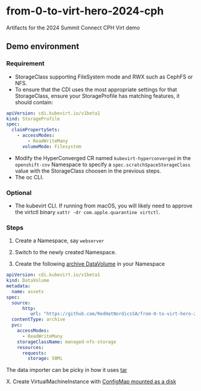 # from-0-to-virt-hero-2024-cph
Artifacts for the 2024 Summit Connect CPH Virt demo


## Demo environment

### Requirement
- StorageClass supporting FileSystem mode and RWX such as CephFS or NFS.
- To ensure that the CDI uses the most appropriate settings for that StorageClass, ensure your StorageProfile has matching features, it should contain:
```yaml
apiVersion: cdi.kubevirt.io/v1beta1
kind: StorageProfile
spec:
  claimPropertySets:
    - accessModes:
        - ReadWriteMany
      volumeMode: Filesystem
```
- Modify the HyperConverged CR named `kubevirt-hyperconverged` in the `openshift-cnv` Namespace to specify a `spec.scratchSpaceStorageClass` value with the StorageClass choosen in the previous steps.
- The oc CLI.

### Optional
- The kubevirt CLI. If running from macOS, you will likely need to approve the virtctl binary `xattr -dr com.apple.quarantine virtctl`.

### Steps

1. Create a Namespace, say `webserver`

2. Switch to the newly created Namespace.

3. Create the following [archive DataVolume](https://github.com/kubevirt/containerized-data-importer/blob/main/doc/datavolumes.md#content-type) in your Namespace
```yaml
apiVersion: cdi.kubevirt.io/v1beta1
kind: DataVolume
metadata:
  name: assets
spec:
  source:
      http:
         url: "https://github.com/RedHatNordicsSA/from-0-to-virt-hero-2024-assets/raw/refs/heads/main/pdf.tar"
  contentType: archive
  pvc:
    accessModes:
      - ReadWriteMany
    storageClassName: managed-nfs-storage
    resources:
      requests:
        storage: 50Mi
```
The data importer can be picky in how it uses [tar](https://github.com/kubevirt/containerized-data-importer/blob/7b330eb75575bfcf06644e0b274547de0f9c125e/pkg/util/util.go#L114)

X. Create VirtualMachineInstance with [ConfigMap mounted as a disk](https://kubevirt.io/user-guide/storage/disks_and_volumes/#as-a-disk)


